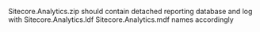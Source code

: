 Sitecore.Analytics.zip should contain detached reporting database and log with Sitecore.Analytics.ldf Sitecore.Analytics.mdf names accordingly
